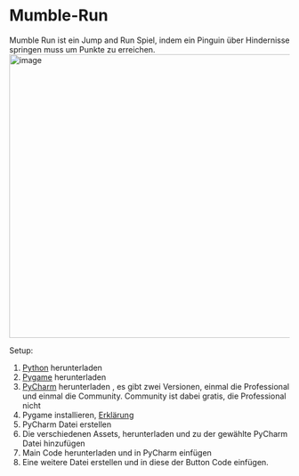 # Mumble-Run
Mumble Run ist ein Jump and Run Spiel, indem ein Pinguin über Hindernisse springen muss um Punkte zu erreichen. 
<img width="510" alt="image" src="https://user-images.githubusercontent.com/110972006/188327276-42558d5c-679f-47cd-9f6a-69d5400e221c.png">



Setup:
1. [Python](https://www.python.org/downloads/) herunterladen 
2. [Pygame](https://www.pygame.org/download.shtml) herunterladen 
3. [PyCharm](https://www.jetbrains.com/de-de/pycharm/download/#section=mac) herunterladen , 
   es gibt zwei Versionen, einmal die Professional und einmal die Community. Community ist dabei gratis, die Professional nicht
4. Pygame installieren, [Erklärung](https://www.pygame.org/wiki/GettingStarted)
5. PyCharm Datei erstellen
6. Die verschiedenen Assets, herunterladen und zu der gewählte PyCharm Datei hinzufügen
7. Main Code herunterladen und in PyCharm einfügen
8. Eine weitere Datei erstellen und in diese der Button Code einfügen. 

